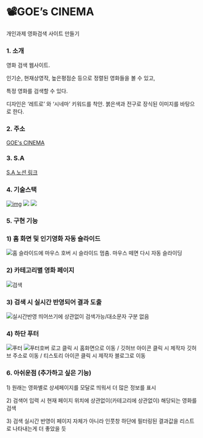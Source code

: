# 📽️GOE’s CINEMA

개인과제 영화검색 사이트 만들기

### 1. 소개

<p>영화 검색 웹사이트.</p>
<p>인기순, 현재상영작, 높은평점순 등으로 정렬된 영화들을 볼 수 있고,</p> 
<p>특정 영화를 검색할 수 있다.</p>
<p>디자인은 ‘레트로’ 와 ‘시네마’ 키워드를 착안. 붉은색과 전구로 장식된 이미지를 바탕으로 한다.</p>

### 2. 주소

[GOE's CINEMA](https://hyunseoy.github.io/GOE_CINEMA/)

### 3. S.A

[S.A 노션 링크](https://scrawny-suede-c9b.notion.site/GOE-s-CINEMA-S-A-Starting-Assignments-41efa4741ecc4f34bcec8b65139e9529)

### 4. 기술스택

[![img](https://camo.githubusercontent.com/d147c6135f0f61373ceeae9035902f4c70578cb7bebacbf9a629bbfa0c035b0c/68747470733a2f2f696d672e736869656c64732e696f2f62616467652f6a6176617363726970742d4637444631453f7374796c653d666f722d7468652d6261646765266c6f676f3d6a617661736372697074266c6f676f436f6c6f723d626c61636b)](https://camo.githubusercontent.com/d147c6135f0f61373ceeae9035902f4c70578cb7bebacbf9a629bbfa0c035b0c/68747470733a2f2f696d672e736869656c64732e696f2f62616467652f6a6176617363726970742d4637444631453f7374796c653d666f722d7468652d6261646765266c6f676f3d6a617661736372697074266c6f676f436f6c6f723d626c61636b)
<img src="https://img.shields.io/badge/html-E34F26?style=for-the-badge&logo=html5&logoColor=white">
<img src="https://img.shields.io/badge/css-1572B6?style=for-the-badge&logo=css3&logoColor=white">


### 5. 구현 기능

### 1) 홈 화면 및 인기영화 자동 슬라이드
![홈](https://github.com/HyunseoY/GOE_CINEMA/assets/130683029/ef6ff538-177a-46bb-9878-e5312fb48949)
슬라이드에 마우스 호버 시 슬라이드 멈춤. 마우스 떼면 다시 자동 슬라이딩

### 2) 카테고리별 영화 페이지
![검색](https://github.com/HyunseoY/GOE_CINEMA/assets/130683029/fe394f0f-7dd6-4115-a78b-daa5880556c5)

### 3) 검색 시 실시간 반영되어 결과 도출
![실시간반영](https://github.com/HyunseoY/GOE_CINEMA/assets/130683029/1b664645-fa08-4752-b980-cbf7ec578bfa)
띄어쓰기에 상관없이 검색가능/대소문자 구분 없음

### 4) 하단 푸터
![푸터](https://github.com/HyunseoY/GOE_CINEMA/assets/130683029/d54c3886-2412-4e8f-9118-9090c609f502)
![푸터호버](https://github.com/HyunseoY/GOE_CINEMA/assets/130683029/eb40add8-2539-491b-b204-b3b22dcebe8b)
 로고 클릭 시 홈화면으로 이동 / 깃허브 아이콘 클릭 시 제작자 깃허브 주소로 이동 / 티스토리 아이콘 클릭 시 제작자 블로그로 이동


### 6. 아쉬운점 (추가하고 싶은 기능)
<p>1) 원래는 영화별로 상세페이지를 모달로 띄워서 더 많은 정보를 표시</p>
<p>2) 검색어 입력 시 현재 페이지 위치에 상관없이(카테고리에 상관없이) 해당되는 영화를 검색</p> 
<p>3) 검색 실시간 반영이 페이지 자체가 아니라 인풋창 하단에 필터링된 결과값을 리스트로 나타내는게 더 좋았을 듯</p>





